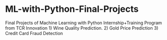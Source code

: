 # ML-with-Python-Final-Projects
Final Projects of Machine Learning with Python Internship+Training Program from TCR Innovation 1) Wine Quality Prediction. 2) Gold Price Prediction 3) Credit Card Fraud Detection
